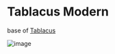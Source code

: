 # Tablacus Modern

base of [Tablacus](https://github.com/tablacus/TablacusExplorer)

![image](https://github.com/cweijan/tablacus-modern/raw/master/show.png)